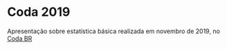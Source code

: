 # Coda 2019

Apresentação sobre estatística básica realizada em novembro de 2019, no [Coda BR](https://coda.escoladedados.org/#sobre)
